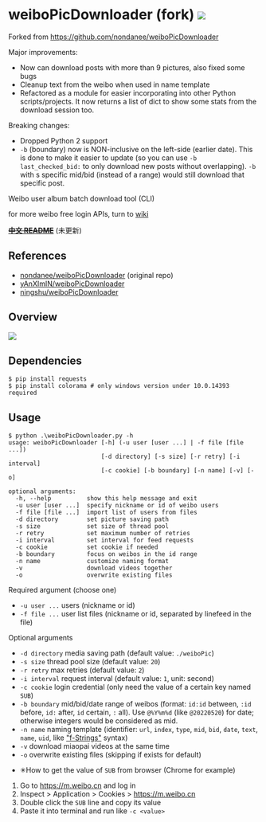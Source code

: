 # weiboPicDownloader (fork) ![](https://img.shields.io/badge/python-3.7+-blue.svg)

Forked from https://github.com/nondanee/weiboPicDownloader

Major improvements:
* Now can download posts with more than 9 pictures, also fixed some bugs
* Cleanup text from the weibo when used in name template
* Refactored as a module for easier incorporating into other Python scripts/projects. It now returns a list of dict to show some stats from the download session too.

Breaking changes:
* Dropped Python 2 support
* `-b` (boundary) now is NON-inclusive on the left-side (earlier date). This is done to make it easier to update (so you can use `-b last_checked_bid:` to only download new posts without overlapping). `-b` with s specific mid/bid (instead of a range) would still download that specific post.

Weibo user album batch download tool (CLI)

for more weibo free login APIs, turn to [wiki](https://github.com/nondanee/weiboPicDownloader/wiki)

~~**[中文 README](README-CN.md)**~~ (未更新)

## References

* [nondanee/weiboPicDownloader](https://github.com/nondanee/weiboPicDownloader) (original repo)
* [yAnXImIN/weiboPicDownloader](https://github.com/yAnXImIN/weiboPicDownloader)
* [ningshu/weiboPicDownloader](https://github.com/ningshu/weiboPicDownloader)

## Overview

![](https://user-images.githubusercontent.com/26399680/51592598-fd48b980-1f2a-11e9-9687-4670e7dfcd83.png)

## Dependencies

```
$ pip install requests
$ pip install colorama # only windows version under 10.0.14393 required
```

## Usage

```
$ python .\weiboPicDownloader.py -h
usage: weiboPicDownloader [-h] (-u user [user ...] | -f file [file ...])
                          [-d directory] [-s size] [-r retry] [-i interval]
                          [-c cookie] [-b boundary] [-n name] [-v] [-o]

optional arguments:
  -h, --help          show this help message and exit
  -u user [user ...]  specify nickname or id of weibo users
  -f file [file ...]  import list of users from files
  -d directory        set picture saving path
  -s size             set size of thread pool
  -r retry            set maximum number of retries
  -i interval         set interval for feed requests
  -c cookie           set cookie if needed
  -b boundary         focus on weibos in the id range
  -n name             customize naming format
  -v                  download videos together
  -o                  overwrite existing files
```

Required argument (choose one)

- `-u user ...` users (nickname or id)
- `-f file ...` user list files (nickname or id, separated by linefeed in the file)

Optional arguments

- `-d directory` media saving path (default value: `./weiboPic`)
- `-s size` thread pool size (default value: `20`)
- `-r retry` max retries (default value: `2`)
- `-i interval` request interval (default value: `1`, unit: second)
- `-c cookie` login credential (only need the value of a certain key named `SUB`)
- `-b boundary` mid/bid/date range of weibos (format: `id:id` between, `:id` before, `id:` after, `id` certain, `:` all). Use `@%Y%m%d` (like `@20220520`) for date; otherwise integers would be considered as mid.
- `-n name` naming template (identifier: `url`, `index`, `type`, `mid`, `bid`, `date`, `text`, `name`, `uid`,  like ["f-Strings"](https://www.python.org/dev/peps/pep-0498/#abstract) syntax)
- `-v` download miaopai videos at the same time
- `-o` overwrite existing files (skipping if exists for default)

* ✳How to get the value of `SUB` from browser (Chrome for example)

1. Go to https://m.weibo.cn and log in
2. Inspect > Application > Cookies > https://m.weibo.cn
3. Double click the `SUB` line and copy its value
4. Paste it into terminal and run like  `-c <value>`
